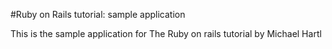 #Ruby on Rails tutorial: sample application

This is the sample application for The Ruby on rails tutorial by Michael Hartl
